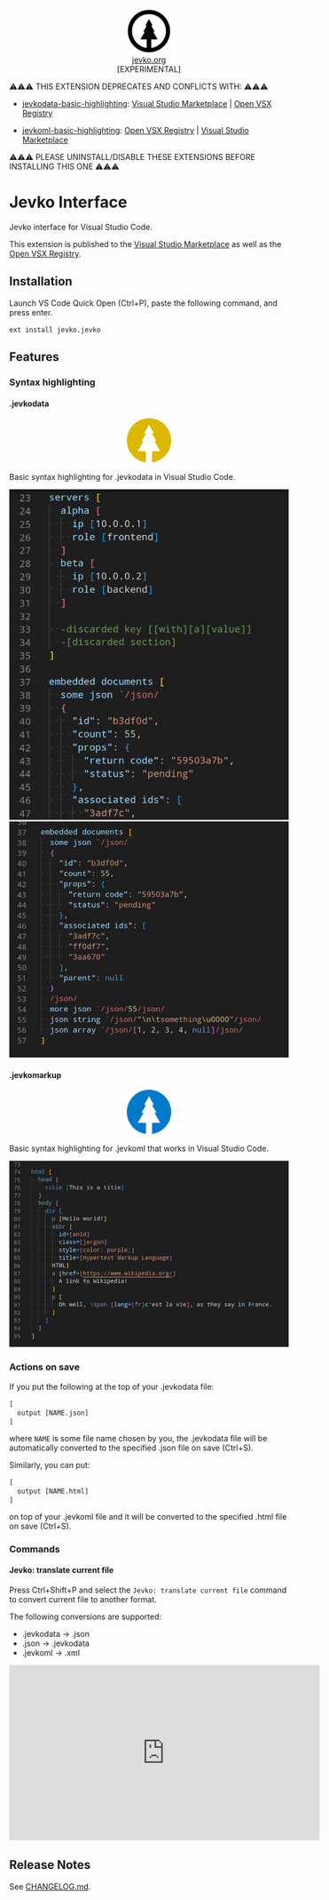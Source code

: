 <p align="center" style="text-align: center;">
<img src="jevko.png" width="80" height="80" /><br/>
<a href="https://jevko.org">jevko.org</a><br/>
<span>[EXPERIMENTAL]</span>
</p>

⚠️⚠️⚠️ THIS EXTENSION DEPRECATES AND CONFLICTS WITH: ⚠️⚠️⚠️

* [jevkodata-basic-highlighting](https://github.com/jevko/jevkodata-basic-highlighting-vscode): [Visual Studio Marketplace](https://marketplace.visualstudio.com/items?itemName=jevko.jevkodata-basic-highlighting) | [Open VSX Registry](https://open-vsx.org/extension/jevko/jevkodata-basic-highlighting)

* [jevkoml-basic-highlighting](https://github.com/jevko/jevkoml-basic-highlighting-vscode): [Open VSX Registry](https://open-vsx.org/extension/jevko/jevkoml-basic-highlighting) | [Visual Studio Marketplace](https://marketplace.visualstudio.com/items?itemName=jevko.jevkoml-basic-highlighting)

⚠️⚠️⚠️ PLEASE UNINSTALL/DISABLE THESE EXTENSIONS BEFORE INSTALLING THIS ONE ⚠️⚠️⚠️

# Jevko Interface

Jevko interface for Visual Studio Code.

This extension is published to the [Visual Studio Marketplace](https://marketplace.visualstudio.com/items?itemName=jevko.jevko) as well as the [Open VSX Registry](https://open-vsx.org/extension/jevko/jevko).

## Installation

Launch VS Code Quick Open (Ctrl+P), paste the following command, and press enter.

```
ext install jevko.jevko
```

## Features

### Syntax highlighting

#### .jevkodata

<p align="center" style="text-align: center;">
<img src="jevkodata.png" width="80" height="80" />
</p>

Basic syntax highlighting for .jevkodata in Visual Studio Code.

<!-- todo: better screenshots/gifs -->

![jevkodata screenshot 2](jd-screenshot2.png)
![jevkodata screenshot 3](jd-screenshot3.png)

#### .jevkomarkup

<p align="center" style="text-align: center;">
<img src="jevkoml.png" width="80" height="80" />
</p>

Basic syntax highlighting for .jevkoml that works in Visual Studio Code.

![jevkomarkup screenshot](jm-screenshot.png)

### Actions on save

If you put the following at the top of your .jevkodata file:

```
[
  output [NAME.json]
]
```

where `NAME` is some file name chosen by you, the .jevkodata file will be automatically converted to the specified .json file on save (Ctrl+S).

Similarly, you can put:

```
[
  output [NAME.html]
]
```

on top of your .jevkoml file and it will be converted to the specified .html file on save (Ctrl+S).

<!-- todo: pictures/videos -->

### Commands

#### Jevko: translate current file

Press Ctrl+Shift+P and select the `Jevko: translate current file` command to convert current file to another format.

The following conversions are supported:

* .jevkodata -> .json
* .json -> .jevkodata
* .jevkoml -> .xml

<iframe width="560" height="315" src="https://www.youtube-nocookie.com/embed/ElY8SABBQWM" title="YouTube video player" frameborder="0" allow="accelerometer; autoplay; clipboard-write; encrypted-media; gyroscope; picture-in-picture" allowfullscreen></iframe>

<!-- todo: more accurate description -->

<!-- #### .jd -> .json -->
<!-- #### .jevkodata -> .json

With this extension, when you save a .jd file, it is automatically converted to and saved as a corresponding JSON file. -->

<!-- #### .jm -> .xml or .html -->
<!-- #### .jevkoml -> .xml or .html

With this extension, when you save a .jm file, it is automatically converted to and saved as a corresponding XML/HTML file. -->

<!-- todo: implement -->
<!-- ### Conversion commands

You can convert a JSON file to .jd with the `Jevko: save JSON as JD` command. -->

## Release Notes

See [CHANGELOG.md](CHANGELOG.md).
